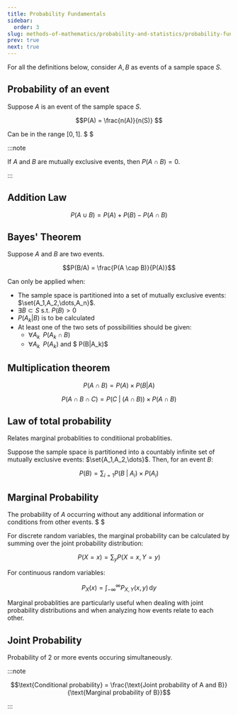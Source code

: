 ```yaml
---
title: Probability Fundamentals
sidebar:
  order: 3
slug: methods-of-mathematics/probability-and-statistics/probability-fundamentals
prev: true
next: true
---
```


For all the definitions below, consider $A, B$ as events of a sample space $S$.

## Probability of an event

Suppose $A$ is an event of the sample space $S$.

```math
P(A) = \frac{n(A)}{n(S)}

```

Can be in the range $[0,1]$. $ $

:::note

If $A$ and $B$ are mutually exclusive events, then $P(A \cap B) = 0$.

:::

## Addition Law

```math
P(A \cup B) = P(A) + P(B) - P(A \cap B)
```

## Bayes' Theorem

Suppose $A$ and $B$ are two events.

```math
P(B/A) = \frac{P(A \cap B)}{P(A)}
```

Can only be applied when:

- The sample space is partitioned into a set of mutually exclusive events:
  $\set{A_1,A_2,\dots,A_n}$.
- $\exists B \subset S \text{ s.t. } P(B) \gt 0$
- $P(A_k|B)$ is to be calculated
- At least one of the two sets of possibilities should be given:
  - $\forall A_k\;\;P(A_k \cap B)$
  - $\forall A_k\;\;P(A_k)$ and $ P(B|A_k)$

## Multiplication theorem

```math
P(A \cap B)=P(A) \times P(B|A)
```

```math
P(A \cap B \cap C)=P(C\; | \;(A \cap B))\times P(A\cap B)
```

## Law of total probability

Relates marginal probablities to conditiional probablities.

Suppose the sample space is partitioned into a countably infinite set of
mutually exclusive events: $\set{A_1,A_2,\dots}$. Then, for an event $B$:

```math
P(B) = \sum_{i=1} {P(B\;|\;A_i)\times P(A_i)}
```

## Marginal Probability

The probability of $A$ occurring without any additional information or conditions from other events. $ $

For discrete random variables, the marginal probability can be calculated by summing over the joint probability distribution:

```math
P(X = x) = \sum_y P(X = x, Y = y)
```

For continuous random variables:

```math
P_X(x) = \int_{-\infty}^{\infty} P_{X,Y}(x,y)\,\text{d}y
```

Marginal probablities are particularly useful when dealing with joint probability distributions and when analyzing how events relate to each other.

## Joint Probability

Probability of 2 or more events occuring simultaneously.

:::note

```math
\text{Conditional probability} = \frac{\text{Joint probability of A and B}}{\text{Marginal probability of B}}
```

:::
